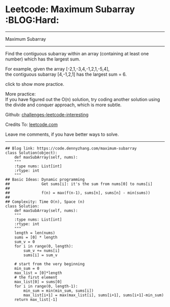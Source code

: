 
# Leetcode: Maximum Subarray     :BLOG:Hard:

---

Maximum Subarray  

---

Find the contiguous subarray within an array (containing at least one number) which has the largest sum.  

For example, given the array [-2,1,-3,4,-1,2,1,-5,4],  
the contiguous subarray [4,-1,2,1] has the largest sum = 6.  

click to show more practice.  

More practice:  
If you have figured out the O(n) solution, try coding another solution using the divide and conquer approach, which is more subtle.  

Github: [challenges-leetcode-interesting](https://github.com/DennyZhang/challenges-leetcode-interesting/tree/master/maximum-subarray)  

Credits To: [leetcode.com](https://leetcode.com/problems/maximum-subarray/description/)  

Leave me comments, if you have better ways to solve.  

---

    ## Blog link: https://code.dennyzhang.com/maximum-subarray
    class Solution(object):
        def maxSubArray(self, nums):
    	"""
    	:type nums: List[int]
    	:rtype: int
    	"""
    ## Basic Ideas: Dynamic programming
    ##              Get sums[i]: it's the sum from nums[0] to nums[i]
    ##
    ##              f(n) = max(f(n-1), sums[n], sums[n] - min(sums))
    ##
    ## Complexity: Time O(n), Space (n)
    class Solution:
        def maxSubArray(self, nums):
    	"""
    	:type nums: List[int]
    	:rtype: int
    	"""
    	length = len(nums)
    	sums = [0] * length
    	sum_v = 0
    	for i in range(0, length):
    	    sum_v += nums[i]
    	    sums[i] = sum_v
    
    	# start from the very beginning
    	min_sum = 0
    	max_list = [0]*length
    	# the first element
    	max_list[0] = sums[0]
    	for i in range(0, length-1):
    	    min_sum = min(min_sum, sums[i])
    	    max_list[i+1] = max(max_list[i], sums[i+1], sums[i+1]-min_sum)
    	return max_list[-1]

